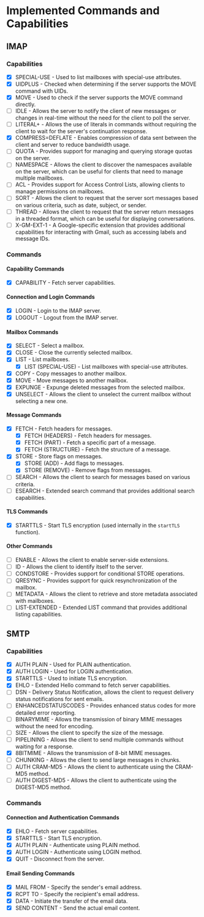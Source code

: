 # Implemented Commands and Capabilities

## IMAP

### Capabilities

- [x] SPECIAL-USE - Used to list mailboxes with special-use attributes.
- [x] UIDPLUS - Checked when determining if the server supports the MOVE command with UIDs.
- [x] MOVE - Used to check if the server supports the MOVE command directly.
- [ ] IDLE - Allows the server to notify the client of new messages or changes in real-time without the need for the client to poll the server.
- [ ] LITERAL+ - Allows the use of literals in commands without requiring the client to wait for the server's continuation response.
- [x] COMPRESS=DEFLATE - Enables compression of data sent between the client and server to reduce bandwidth usage.
- [ ] QUOTA - Provides support for managing and querying storage quotas on the server.
- [ ] NAMESPACE - Allows the client to discover the namespaces available on the server, which can be useful for clients that need to manage multiple mailboxes.
- [ ] ACL - Provides support for Access Control Lists, allowing clients to manage permissions on mailboxes.
- [ ] SORT - Allows the client to request that the server sort messages based on various criteria, such as date, subject, or sender.
- [ ] THREAD - Allows the client to request that the server return messages in a threaded format, which can be useful for displaying conversations.
- [ ] X-GM-EXT-1 - A Google-specific extension that provides additional capabilities for interacting with Gmail, such as accessing labels and message IDs.

### Commands

#### Capability Commands

- [x] CAPABILITY - Fetch server capabilities.

#### Connection and Login Commands

- [x] LOGIN - Login to the IMAP server.
- [x] LOGOUT - Logout from the IMAP server.

#### Mailbox Commands

- [x] SELECT - Select a mailbox.
- [x] CLOSE - Close the currently selected mailbox.
- [x] LIST - List mailboxes.
  - [x] LIST (SPECIAL-USE) - List mailboxes with special-use attributes.
- [x] COPY - Copy messages to another mailbox.
- [x] MOVE - Move messages to another mailbox.
- [x] EXPUNGE - Expunge deleted messages from the selected mailbox.
- [x] UNSELECT - Allows the client to unselect the current mailbox without selecting a new one.

#### Message Commands

- [x] FETCH - Fetch headers for messages.
  - [x] FETCH (HEADERS) - Fetch headers for messages.
  - [x] FETCH (PART) - Fetch a specific part of a message.
  - [x] FETCH (STRUCTURE) - Fetch the structure of a message.
- [x] STORE - Store flags on messages.
  - [x] STORE (ADD) - Add flags to messages.
  - [x] STORE (REMOVE) - Remove flags from messages.
- [ ] SEARCH - Allows the client to search for messages based on various criteria.
- [ ] ESEARCH - Extended search command that provides additional search capabilities.

#### TLS Commands

- [x] STARTTLS - Start TLS encryption (used internally in the `startTLS` function).

#### Other Commands

- [ ] ENABLE - Allows the client to enable server-side extensions.
- [ ] ID - Allows the client to identify itself to the server.
- [ ] CONDSTORE - Provides support for conditional STORE operations.
- [ ] QRESYNC - Provides support for quick resynchronization of the mailbox.
- [ ] METADATA - Allows the client to retrieve and store metadata associated with mailboxes.
- [ ] LIST-EXTENDED - Extended LIST command that provides additional listing capabilities.

## SMTP

### Capabilities

- [x] AUTH PLAIN - Used for PLAIN authentication.
- [x] AUTH LOGIN - Used for LOGIN authentication.
- [x] STARTTLS - Used to initiate TLS encryption.
- [x] EHLO - Extended Hello command to fetch server capabilities.
- [ ] DSN - Delivery Status Notification, allows the client to request delivery status notifications for sent emails.
- [ ] ENHANCEDSTATUSCODES - Provides enhanced status codes for more detailed error reporting.
- [ ] BINARYMIME - Allows the transmission of binary MIME messages without the need for encoding.
- [ ] SIZE - Allows the client to specify the size of the message.
- [ ] PIPELINING - Allows the client to send multiple commands without waiting for a response.
- [x] 8BITMIME - Allows the transmission of 8-bit MIME messages.
- [ ] CHUNKING - Allows the client to send large messages in chunks.
- [ ] AUTH CRAM-MD5 - Allows the client to authenticate using the CRAM-MD5 method.
- [ ] AUTH DIGEST-MD5 - Allows the client to authenticate using the DIGEST-MD5 method.

### Commands

#### Connection and Authentication Commands

- [x] EHLO - Fetch server capabilities.
- [x] STARTTLS - Start TLS encryption.
- [x] AUTH PLAIN - Authenticate using PLAIN method.
- [x] AUTH LOGIN - Authenticate using LOGIN method.
- [x] QUIT - Disconnect from the server.

#### Email Sending Commands

- [x] MAIL FROM - Specify the sender's email address.
- [x] RCPT TO - Specify the recipient's email address.
- [x] DATA - Initiate the transfer of the email data.
- [x] SEND CONTENT - Send the actual email content.
